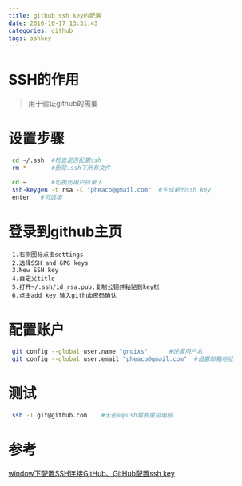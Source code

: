 ```yaml
---
title: github ssh key的配置
date: 2016-10-17 13:31:43
categories: github
tags: sshkey
---
```

# SSH的作用
>用于验证github的需要
    
# 设置步骤
```bash
 cd ~/.ssh  #检查是否配置ssh
 rm *       #删除.ssh下所有文件

 cd ~       #切换到用户目录下    
 ssh-keygen -t rsa -C "pheaco@gmail.com"  #生成新的ssh key
 enter   #可选填
```

# 登录到github主页
     1.右侧图标点击settings
     2.选择SSH and GPG keys
     3.New SSH key
     4.自定义title
     5.打开~/.ssh/id_rsa.pub,复制公钥并粘贴到key栏
     6.点击add key,输入github密码确认
    
# 配置账户
```bash
 git config --global user.name "gnoixs"      #设置用户名
 git config --global user.email "pheaco@gmail.com"  #设置邮箱地址
```
    
# 测试
```bash
 ssh -T git@github.com    #无密码push需要重启电脑
```
        
# 参考
[window下配置SSH连接GitHub、GitHub配置ssh key](http://jingyan.baidu.com/article/a65957f4e91ccf24e77f9b11.html)